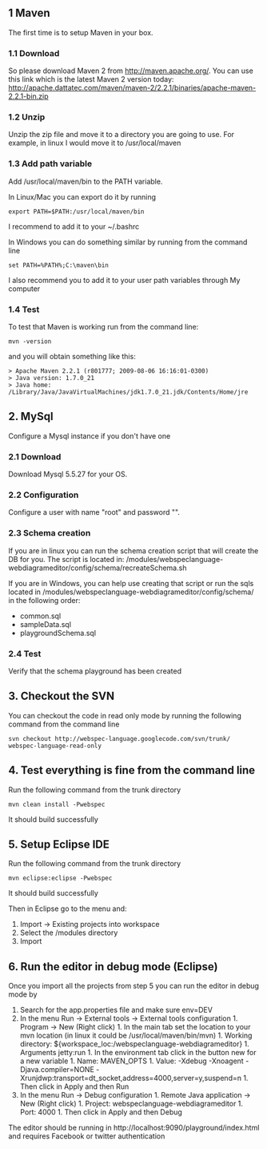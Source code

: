 ## 1 Maven ##
The first time is to setup Maven in your box.

### 1.1 Download ###
So please download Maven 2 from http://maven.apache.org/. You can use this link which is the latest Maven 2 version today: http://apache.dattatec.com/maven/maven-2/2.2.1/binaries/apache-maven-2.2.1-bin.zip

### 1.2 Unzip ###
Unzip the zip file and move it to a directory you are going to use. For example, in linux I would move it to /usr/local/maven

### 1.3 Add path variable ###
Add /usr/local/maven/bin to the PATH variable.

In Linux/Mac you can export do it by running
```
export PATH=$PATH:/usr/local/maven/bin
```
I recommend to add it to your ~/.bashrc

In Windows you can do something similar by running from the command line

```
set PATH=%PATH%;C:\maven\bin
```
I also recommend you to add it to your user path variables through My computer

### 1.4 Test ###
To test that Maven is working run from the command line:

```
mvn -version
```
and you will obtain something like this:

```
> Apache Maven 2.2.1 (r801777; 2009-08-06 16:16:01-0300)
> Java version: 1.7.0_21
> Java home: /Library/Java/JavaVirtualMachines/jdk1.7.0_21.jdk/Contents/Home/jre
```

## 2. MySql ##
Configure a Mysql instance if you don't have one

### 2.1 Download ###
Download Mysql 5.5.27 for your OS.

### 2.2 Configuration ###
Configure a user with name "root" and password "".

### 2.3 Schema creation ###
If you are in linux you can run the schema creation script that will create the DB for you. The script is located in: /modules/webspeclanguage-webdiagrameditor/config/schema/recreateSchema.sh

If you are in Windows, you can help use creating that script or run the sqls located in /modules/webspeclanguage-webdiagrameditor/config/schema/ in the following order:
  * common.sql
  * sampleData.sql
  * playgroundSchema.sql

### 2.4 Test ###
Verify that the schema playground has been created

## 3. Checkout the SVN ##

You can checkout the code in read only mode by running the following command from the command line
```
svn checkout http://webspec-language.googlecode.com/svn/trunk/ webspec-language-read-only
```

## 4. Test everything is fine from the command line ##

Run the following command from the trunk directory

```
mvn clean install -Pwebspec
```

It should build successfully

## 5. Setup Eclipse IDE ##

Run the following command from the trunk directory

```
mvn eclipse:eclipse -Pwebspec
```

It should build successfully

Then in Eclipse go to the menu and:
  1. Import -> Existing projects into workspace
  1. Select the /modules directory
  1. Import

## 6. Run the editor in debug mode (Eclipse) ##

Once you import all the projects from step 5 you can run the editor in debug mode by
  1. Search for the app.properties file and make sure env=DEV
  1. In the menu Run -> External tools -> External tools configuration
    1. Program ->  New (Right click)
    1. In the main tab set the location to your mvn location (in linux it could be /usr/local/maven/bin/mvn)
    1. Working directory: ${workspace\_loc:/webspeclanguage-webdiagrameditor}
    1. Arguments jetty:run
    1. In the environment tab click in the button new for a new variable
    1. Name: MAVEN\_OPTS
    1. Value: -Xdebug -Xnoagent -Djava.compiler=NONE -Xrunjdwp:transport=dt\_socket,address=4000,server=y,suspend=n
    1. Then click in Apply and then Run
  1. In the menu Run -> Debug configuration
    1. Remote Java application ->  New (Right click)
    1. Project: webspeclanguage-webdiagrameditor
    1. Port: 4000
    1. Then click in Apply and then Debug

The editor should be running in http://localhost:9090/playground/index.html and requires Facebook or twitter authentication